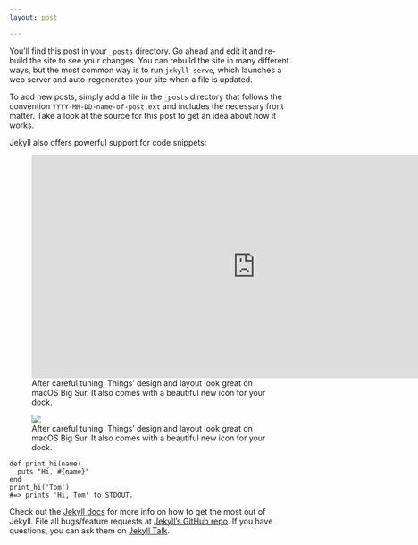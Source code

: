 ```yaml
---
layout: post

---
```

You’ll find this post in your `_posts` directory. Go ahead and edit it and re-build the site to see your changes. You can rebuild the site in many different ways, but the most common way is to run `jekyll serve`, which launches a web server and auto-regenerates your site when a file is updated.

To add new posts, simply add a file in the `_posts` directory that follows the convention `YYYY-MM-DD-name-of-post.ext` and includes the necessary front matter. Take a look at the source for this post to get an idea about how it works.

Jekyll also offers powerful support for code snippets:

<figure class="wide">
  <div class="video">
    <iframe width="800" height="400" src="https://www.youtube.com/embed/ODd2O8dNgO0" title="YouTube video player" frameborder="0" allow="accelerometer; autoplay; clipboard-write; encrypted-media; gyroscope; picture-in-picture" allowfullscreen></iframe>
  </div>
  <figcaption>
    After careful tuning, Things’ design and layout look great on macOS
    Big Sur. It also comes with a beautiful new icon for your dock.
  </figcaption>
</figure>

<figure class="wide">
  <img src="https://dummyimage.com/800x400/000/fff.png">
  <figcaption>
    After careful tuning, Things’ design and layout look great on macOS
    Big Sur. It also comes with a beautiful new icon for your dock.
  </figcaption>
</figure>

```
def print_hi(name)
  puts "Hi, #{name}"
end
print_hi('Tom')
#=> prints 'Hi, Tom' to STDOUT.
```

Check out the [Jekyll docs][jekyll-docs] for more info on how to get the most out of Jekyll. File all bugs/feature requests at [Jekyll’s GitHub repo][jekyll-gh]. If you have questions, you can ask them on [Jekyll Talk][jekyll-talk].

[jekyll-docs]: http://jekyllrb.com/docs/home
[jekyll-gh]:   https://github.com/jekyll/jekyll
[jekyll-talk]: https://talk.jekyllrb.com/

